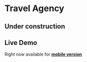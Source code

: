 # Travel Agency

## Under construction

## Live Demo

Right now available for [**mobile version**](https://travel-agency.pages.dev/)
